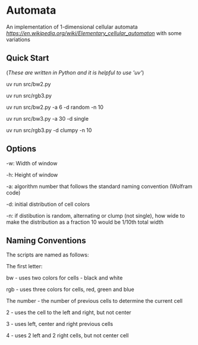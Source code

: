 # Automata

An implementation of 1-dimensional cellular automata _https://en.wikipedia.org/wiki/Elementary_cellular_automaton_ with some variations

## Quick Start
(_These are written in Python and it is helpful to use 'uv'_)

uv run src/bw2.py

uv run src/rgb3.py

uv run src/bw2.py -a 6 -d random -n 10

uv run src/bw3.py -a 30 -d single 

uv run src/rgb3.py -d clumpy -n 10


## Options

-w: Width of window

-h: Height of window

-a: algorithm number that follows the standard naming convention (Wolfram code)

-d: initial distribution of cell colors

-n: if distibution is random, alternating or clump (not single), how wide to make the distribution as a fraction 10 would be 1/10th total width


## Naming Conventions

The scripts are named as follows:

The first letter:

bw - uses two colors for cells - black and white

rgb - uses three colors for cells, red, green and blue

The number - the number of previous cells to determine the current cell

2 - uses the cell to the left and right, but not center

3 - uses left, center and right previous cells

4 - uses 2 left and 2 right cells, but not center cell






